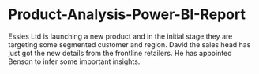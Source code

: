 # Product-Analysis-Power-BI-Report
Essies Ltd is launching a new product and in the initial stage they  are targeting some segmented customer and region. David the  sales head has just got the new details from the frontline  retailers. He has appointed Benson to infer some important  insights.
